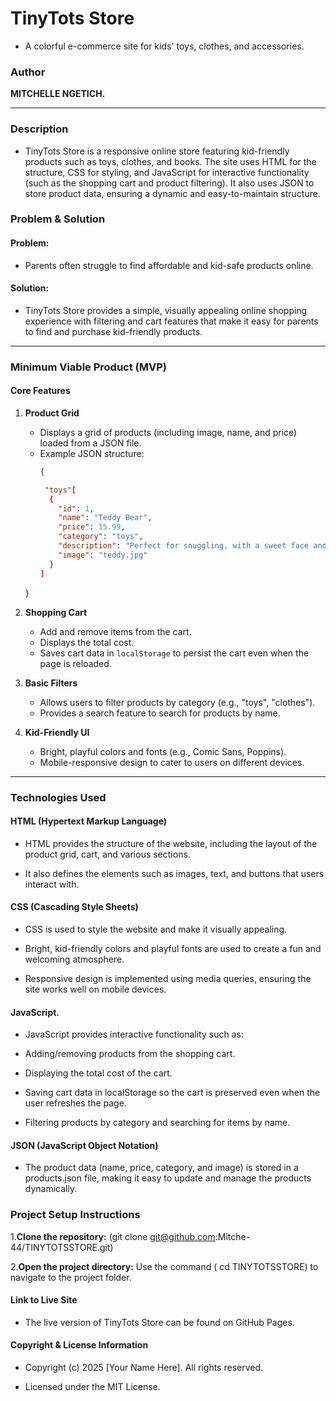 
# TinyTots Store

- A colorful e-commerce site for kids' toys, clothes, and accessories.

### Author
 **MITCHELLE NGETICH.**

---

### Description
- TinyTots Store is a responsive online store featuring kid-friendly products such as toys, clothes, and books. The site uses HTML for the structure, CSS for styling, and JavaScript for interactive functionality (such as the shopping cart and product filtering). It also uses JSON to store product data, ensuring a dynamic and easy-to-maintain structure.




### Problem & Solution

 #### Problem:
- Parents often struggle to find affordable and kid-safe products online.

#### Solution:
- TinyTots Store provides a simple, visually appealing online shopping experience with filtering and cart features that make it easy for parents to find and purchase kid-friendly products.

---

### **Minimum Viable Product (MVP)**

#### **Core Features**

1. **Product Grid**
   - Displays a grid of products (including image, name, and price) loaded from a JSON file.
   - Example JSON structure:
     ```json
     {
     
      "toys"[
       {
         "id": 1,
         "name": "Teddy Bear",
         "price": 15.99,
         "category": "toys",
         "description": "Perfect for snuggling, with a sweet face and machine-washable fabric great for kids",
         "image": "teddy.jpg"
       }
     ]
    }

2. **Shopping Cart**
   - Add and remove items from the cart.
   - Displays the total cost.
   - Saves cart data in `localStorage` to persist the cart even when the page is reloaded.

3. **Basic Filters**
   - Allows users to filter products by category (e.g., "toys", "clothes").
   - Provides a search feature to search for products by name.

4. **Kid-Friendly UI**
   - Bright, playful colors and fonts (e.g., Comic Sans, Poppins).
   - Mobile-responsive design to cater to users on different devices.

---


### Technologies Used
#### HTML (Hypertext Markup Language)

- HTML provides the structure of the website, including the layout of the product grid, cart, and various sections.

- It also defines the elements such as images, text, and buttons that users interact with.

#### CSS (Cascading Style Sheets)

- CSS is used to style the website and make it visually appealing.

- Bright, kid-friendly colors and playful fonts are used to create a fun and welcoming atmosphere.

- Responsive design is implemented using media queries, ensuring the site works well on mobile devices.

#### JavaScript.

- JavaScript provides interactive functionality such as:

- Adding/removing products from the shopping cart.

- Displaying the total cost of the cart.

- Saving cart data in localStorage so the cart is preserved even when the user refreshes the page.

- Filtering products by category and searching for items by name.

#### JSON (JavaScript Object Notation)

- The product data (name, price, category, and image) is stored in a products.json file, making it easy to update and manage the products dynamically.

### Project Setup Instructions
1.**Clone the repository:**
 (git clone git@github.com:Mitche-44/TINYTOTSSTORE.git)

2.**Open the project directory:**
Use the command ( cd TINYTOTSSTORE) to navigate to the project folder.

#### Link to Live Site
- The live version of TinyTots Store can be found on GitHub Pages.


#### Copyright & License Information
- Copyright (c) 2025 [Your Name Here]. All rights reserved.

- Licensed under the MIT License.




